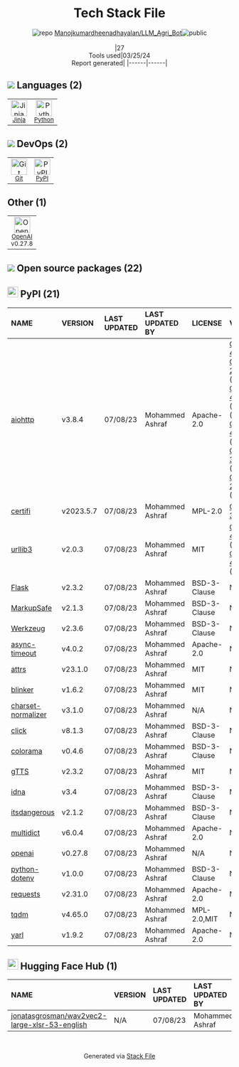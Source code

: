 <!--
&lt;--- Readme.md Snippet without images Start ---&gt;
## Tech Stack
Manojkumardheenadhayalan/LLM_Agri_Bot is built on the following main stack:

- [Jinja](https://palletsprojects.com/p/jinja/) – Templating Languages & Extensions
- [Python](https://www.python.org) – Languages
- [OpenAI](https://openai.com/) – Large Language Models

Full tech stack [here](/techstack.md)

&lt;--- Readme.md Snippet without images End ---&gt;

&lt;--- Readme.md Snippet with images Start ---&gt;
## Tech Stack
Manojkumardheenadhayalan/LLM_Agri_Bot is built on the following main stack:

- <img width='25' height='25' src='https://img.stackshare.io/service/2303/New_Project__20_.png' alt='Jinja'/> [Jinja](https://palletsprojects.com/p/jinja/) – Templating Languages & Extensions
- <img width='25' height='25' src='https://img.stackshare.io/service/993/pUBY5pVj.png' alt='Python'/> [Python](https://www.python.org) – Languages
- <img width='25' height='25' src='https://img.stackshare.io/service/48786/default_8b1119bcbb159cebebc2f6cfc9cd2e359b169d22.jpg' alt='OpenAI'/> [OpenAI](https://openai.com/) – Large Language Models

Full tech stack [here](/techstack.md)

&lt;--- Readme.md Snippet with images End ---&gt;
-->
<div align="center">

# Tech Stack File
![](https://img.stackshare.io/repo.svg "repo") [Manojkumardheenadhayalan/LLM_Agri_Bot](https://github.com/Manojkumardheenadhayalan/LLM_Agri_Bot)![](https://img.stackshare.io/public_badge.svg "public")
<br/><br/>
|27<br/>Tools used|03/25/24 <br/>Report generated|
|------|------|
</div>

## <img src='https://img.stackshare.io/languages.svg'/> Languages (2)
<table><tr>
  <td align='center'>
  <img width='36' height='36' src='https://img.stackshare.io/service/2303/New_Project__20_.png' alt='Jinja'>
  <br>
  <sub><a href="https://palletsprojects.com/p/jinja/">Jinja</a></sub>
  <br>
  <sub></sub>
</td>

<td align='center'>
  <img width='36' height='36' src='https://img.stackshare.io/service/993/pUBY5pVj.png' alt='Python'>
  <br>
  <sub><a href="https://www.python.org">Python</a></sub>
  <br>
  <sub></sub>
</td>

</tr>
</table>

## <img src='https://img.stackshare.io/devops.svg'/> DevOps (2)
<table><tr>
  <td align='center'>
  <img width='36' height='36' src='https://img.stackshare.io/service/1046/git.png' alt='Git'>
  <br>
  <sub><a href="http://git-scm.com/">Git</a></sub>
  <br>
  <sub></sub>
</td>

<td align='center'>
  <img width='36' height='36' src='https://img.stackshare.io/service/12572/-RIWgodF_400x400.jpg' alt='PyPI'>
  <br>
  <sub><a href="https://pypi.org/">PyPI</a></sub>
  <br>
  <sub></sub>
</td>

</tr>
</table>

## Other (1)
<table><tr>
  <td align='center'>
  <img width='36' height='36' src='https://img.stackshare.io/service/48786/default_8b1119bcbb159cebebc2f6cfc9cd2e359b169d22.jpg' alt='OpenAI'>
  <br>
  <sub><a href="https://openai.com/">OpenAI</a></sub>
  <br>
  <sub>v0.27.8</sub>
</td>

</tr>
</table>


## <img src='https://img.stackshare.io/group.svg' /> Open source packages (22)</h2>

## <img width='24' height='24' src='https://img.stackshare.io/service/12572/-RIWgodF_400x400.jpg'/> PyPI (21)

|NAME|VERSION|LAST UPDATED|LAST UPDATED BY|LICENSE|VULNERABILITIES|
|:------|:------|:------|:------|:------|:------|
|[aiohttp](https://pypi.org/project/aiohttp)|v3.8.4|07/08/23|Mohammed Ashraf |Apache-2.0|[CVE-2023-49081](https://github.com/advisories/GHSA-q3qx-c6g2-7pw2) (High)<br/>[CVE-2024-23334](https://github.com/advisories/GHSA-5h86-8mv2-jq9f) (Moderate)<br/>[CVE-2023-47627](https://github.com/advisories/GHSA-gfw2-4jvh-wgfg) (Moderate)<br/>[](https://github.com/advisories/GHSA-pjjw-qhg8-p2p9) (Moderate)<br/>[CVE-2023-49082](https://github.com/advisories/GHSA-qvrw-v9rv-5rjx) (Moderate)<br/>[CVE-2023-37276](https://github.com/advisories/GHSA-45c4-8wx5-qw6w) (Moderate)<br/>[CVE-2024-23829](https://github.com/advisories/GHSA-8qpw-xqxj-h4r2) (Moderate)|
|[certifi](https://pypi.org/project/certifi)|v2023.5.7|07/08/23|Mohammed Ashraf |MPL-2.0|[CVE-2023-37920](https://github.com/advisories/GHSA-xqr8-7jwr-rhp7) (High)|
|[urllib3](https://pypi.org/project/urllib3)|v2.0.3|07/08/23|Mohammed Ashraf |MIT|[CVE-2023-45803](https://github.com/advisories/GHSA-g4mx-q9vg-27p4) (Moderate)<br/>[CVE-2023-43804](https://github.com/advisories/GHSA-v845-jxx5-vc9f) (Moderate)|
|[Flask](https://pypi.org/project/Flask)|v2.3.2|07/08/23|Mohammed Ashraf |BSD-3-Clause|N/A|
|[MarkupSafe](https://pypi.org/project/MarkupSafe)|v2.1.3|07/08/23|Mohammed Ashraf |BSD-3-Clause|N/A|
|[Werkzeug](https://pypi.org/project/Werkzeug)|v2.3.6|07/08/23|Mohammed Ashraf |BSD-3-Clause|N/A|
|[async-timeout](https://pypi.org/project/async-timeout)|v4.0.2|07/08/23|Mohammed Ashraf |Apache-2.0|N/A|
|[attrs](https://pypi.org/project/attrs)|v23.1.0|07/08/23|Mohammed Ashraf |MIT|N/A|
|[blinker](https://pypi.org/project/blinker)|v1.6.2|07/08/23|Mohammed Ashraf |MIT|N/A|
|[charset-normalizer](https://pypi.org/project/charset-normalizer)|v3.1.0|07/08/23|Mohammed Ashraf |N/A|N/A|
|[click](https://pypi.org/project/click)|v8.1.3|07/08/23|Mohammed Ashraf |BSD-3-Clause|N/A|
|[colorama](https://pypi.org/project/colorama)|v0.4.6|07/08/23|Mohammed Ashraf |BSD-3-Clause|N/A|
|[gTTS](https://pypi.org/project/gTTS)|v2.3.2|07/08/23|Mohammed Ashraf |MIT|N/A|
|[idna](https://pypi.org/project/idna)|v3.4|07/08/23|Mohammed Ashraf |BSD-3-Clause|N/A|
|[itsdangerous](https://pypi.org/project/itsdangerous)|v2.1.2|07/08/23|Mohammed Ashraf |BSD-3-Clause|N/A|
|[multidict](https://pypi.org/project/multidict)|v6.0.4|07/08/23|Mohammed Ashraf |Apache-2.0|N/A|
|[openai](https://pypi.org/project/openai)|v0.27.8|07/08/23|Mohammed Ashraf |N/A|N/A|
|[python-dotenv](https://pypi.org/project/python-dotenv)|v1.0.0|07/08/23|Mohammed Ashraf |BSD-3-Clause|N/A|
|[requests](https://pypi.org/project/requests)|v2.31.0|07/08/23|Mohammed Ashraf |Apache-2.0|N/A|
|[tqdm](https://pypi.org/project/tqdm)|v4.65.0|07/08/23|Mohammed Ashraf |MPL-2.0,MIT|N/A|
|[yarl](https://pypi.org/project/yarl)|v1.9.2|07/08/23|Mohammed Ashraf |Apache-2.0|N/A|


## <img width='24' height='24' src='https://img.stackshare.io/package_manager/145640/default_d27abb0c2f47fcd12cfe742b33ec2182e0ebf7aa.png'/> Hugging Face Hub (1)

|NAME|VERSION|LAST UPDATED|LAST UPDATED BY|LICENSE|VULNERABILITIES|
|:------|:------|:------|:------|:------|:------|
|[jonatasgrosman/wav2vec2-large-xlsr-53-english](https://huggingface.co/spaces/jonatasgrosman/wav2vec2-large-xlsr-53-english)|N/A|07/08/23|Mohammed Ashraf |apache-2.0|N/A|

<br/>
<div align='center'>

Generated via [Stack File](https://github.com/marketplace/stack-file)

